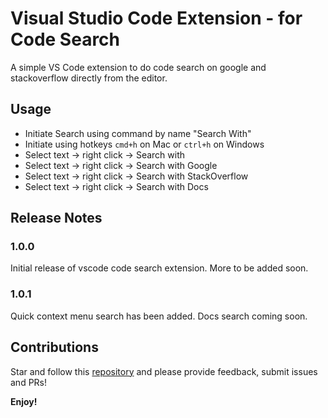 # Visual Studio Code Extension - for Code Search

A simple VS Code extension to do code search on google and stackoverflow directly from the editor.

## Usage
* Initiate Search using command by name "Search With"
* Initiate using hotkeys `cmd+h` on Mac or `ctrl+h` on Windows
* Select text -> right click -> Search with
* Select text -> right click -> Search with Google
* Select text -> right click -> Search with StackOverflow
* Select text -> right click -> Search with Docs

## Release Notes
### 1.0.0

Initial release of vscode code search extension. More to be added soon. 

### 1.0.1

Quick context menu search has been added. Docs search coming soon. 


## Contributions

Star and follow this [repository](https://github.com/sbalasubramanian14/vscode-search-with) and please provide feedback, submit issues and PRs!

**Enjoy!**
